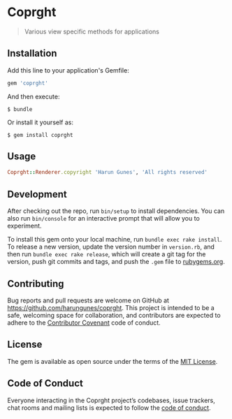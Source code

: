 # Coprght

> Various view specific methods for applications

## Installation

Add this line to your application's Gemfile:

```ruby
gem 'coprght'
```

And then execute:

    $ bundle

Or install it yourself as:

    $ gem install coprght

## Usage
```ruby
Coprght::Renderer.copyright 'Harun Gunes', 'All rights reserved'
```

## Development

After checking out the repo, run `bin/setup` to install dependencies. You can also run `bin/console` for an interactive prompt that will allow you to experiment.

To install this gem onto your local machine, run `bundle exec rake install`. To release a new version, update the version number in `version.rb`, and then run `bundle exec rake release`, which will create a git tag for the version, push git commits and tags, and push the `.gem` file to [rubygems.org](https://rubygems.org).

## Contributing

Bug reports and pull requests are welcome on GitHub at https://github.com/harungunes/coprght. This project is intended to be a safe, welcoming space for collaboration, and contributors are expected to adhere to the [Contributor Covenant](http://contributor-covenant.org) code of conduct.

## License

The gem is available as open source under the terms of the [MIT License](https://opensource.org/licenses/MIT).

## Code of Conduct

Everyone interacting in the Coprght project’s codebases, issue trackers, chat rooms and mailing lists is expected to follow the [code of conduct](https://github.com/[USERNAME]/coprght/blob/master/CODE_OF_CONDUCT.md).
